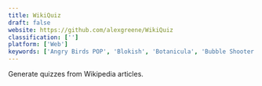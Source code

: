 ```yaml
---
title: WikiQuiz
draft: false 
website: https://github.com/alexgreene/WikiQuiz
classification: ['']
platform: ['Web']
keywords: ['Angry Birds POP', 'Blokish', 'Botanicula', 'Bubble Shooter Mania HD', 'Bubble Witch Saga', 'CodeCombat', 'Friv', 'Frozen Bubble', 'Human Resource Machine', 'Machinarium', 'Nonograms Katana', 'Robocode', 'Rock Paper Scissors', 'Samorost', 'Two Dots', 'Unmechanical', 'WIKIPATHS', 'Wikispeedia', 'the Wiki Game']
---
```

Generate quizzes from Wikipedia articles.